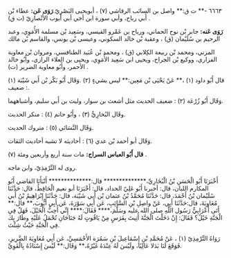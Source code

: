 ٦٦٦٣ -** ت ق:** واصل بن السائب الرقاشي (٧) ، أبويحيى البَصْرِيّ.**رَوَى عَن:** عطاء بْن أَبي رباح، وأبي سورة ابن أخي أبي أيوب الأَنْصارِيّ (ت ق) .

**رَوَى عَنه:** جابر بْن نوح الحماني، ورياح بن عَمْرو القيسي، وسَعِيد بْن مسلمة الأُمَوِي، وعبد الرحيم بن سُلَيْمان (ق) ، وعقبة بْن خالد السكوني، وعيسى بْن يونس، والقاسم بْن مالك

المزني، ومحمد بْن ربيعة الكِلابي (ق) ، ومحمد بْن عُبَيد الطنافسي، ومروان بْن معاوية الفزاري، ووكيع بْن الجراح، ويحيى ابن سَعِيد الأُمَوِي، ويحيى بن العلاء الرازي، وأَبُو خالد الأحمر، وأَبُو معاوية الضرير (ت) .

قال أَبُو داود (١) ،** عَنْ يَحْيَى بْن مَعِين:** ليس بشيءٍ (٢) .وَقَال أَبُو بَكْر بْن أَبي شَيْبَة (١) : ضعيف.

وَقَال أَبُو زُرْعَة (٢) : ضعيف الحديث مثل أشعث بن سوار، وليث بن أَبي سليم، وأشباههما.

وقَال البُخارِيُّ (٣) ، وأَبُو حاتم (٤) : منكر الحديث.

وَقَال النَّسَائي (٥) : متروك الحديث.

وَقَال أبو أحمد بْن عدي (٦) : أحاديثه لا تشبه أحاديث الثقات.

**قال أَبُو العباس السراج:** مات سنة أربع وأربعين ومئة (٧) .

روى له التِّرْمِذِيّ، وابن ماجه.

أَخْبَرَنَا أَبُو الْحَسَنِ بْنُ الْبُخَارِيِّ،************** قال:************** أَنْبَأَنَا القاضي أَبُو المكارم اللبان، قال: أخبرنا أَبُو عَلِيّ الحداد، قال: أَخْبَرَنَا أبو نعيم الْحَافِظُ، قال: حَدَّثَنَا سُلَيْمان بْنُ أَحْمَدَ، قال: حَدَّثَنَا مُحَمَّدُ بْنُ عثمان بْن أَبي شَيْبَة، قال: حَدَّثَنَا إِبْرَاهِيمُ بْنُ أَبي مُعَاوِيَةَ، قال:حَدَّثَنَا أَبِي، عَنْ واصِلِ بْنِ السَّائِبِ، عَن أَبِي سَوْرَةَ، عَن أَبِي أَيُّوبَ،** قال:** أَتَى أَعْرَابِيٌّ رَسُول اللَّهِ صلى الله عليه وسَلَّمَ،**** فَقَالَ:**** إِنِّي أُحِبُّ الْخَيْلَ، فَهَلْ فِي الْجَنَّةِ خَيْلٌ؟ فَقَالَ: إِنْ دَخَلْتَ الْجَنَّةَ أُتِيتَ بِفَرَسٍ مِنْ يَاقُوتٍ لَهُ جَنَاحَانِ تُحْمَلُ عَلَيْهِ وطَارَ بِكَ فِي الْجَنَّةِ حَيْثُ شِئْتَ.

رَوَاهُ التِّرْمِذِيّ (١) ، عَنْ مُحَمَّدِ بْنِ إِسْمَاعِيلَ بْنِ سَمُرَة الأَحْمَسِيِّ، عَن أَبِي مُعَاوِيَةَ الضَّرِيرِ، فَوَقَعَ لَنَا بَدَلا عَالِيًا، ولَيْسَ لَهُ عِنْدَهُ غَيْرُهُ،** وَقَال:** لَيْسَ إِسْنَادُهُ بِالْقَوِيِّ.